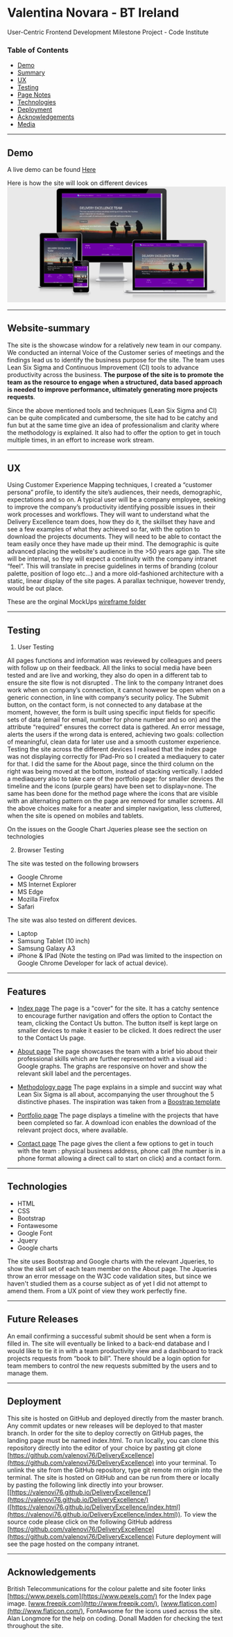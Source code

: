 



# Valentina Novara - BT Ireland

User-Centric Frontend Development Milestone Project - Code Institute

### Table of Contents

-   [Demo](https://github.com/valenovi76/DeliveryExcellence/blob/master/README.md#Demo)
-   [Summary](https://github.com/valenovi76/DeliveryExcellence/blob/master/README.md#Website-summary)
-   [UX](https://github.com/valenovi76/DeliveryExcellence/blob/master/README.md#UX)
-   [Testing](https://github.com/valenovi76/DeliveryExcellence/blob/master/README.md#Testing)
-   [Page Notes](https://github.com/valenovi76/DeliveryExcellence/blob/master/README.md#Page-Notes)
-   [Technologies](https://github.com/valenovi76/DeliveryExcellence/blob/master/README.md#Technologies)
-   [Deployment](https://github.com/valenovi76/DeliveryExcellence/blob/master/README.md#Deployment)
-   [Acknowledgements](https://github.com/valenovi76/DeliveryExcellence/blob/master/README.md#Acknowledgements)
-   [Media](https://github.com/valenovi76/DeliveryExcellence/blob/master/README.md#Media)

----------

## Demo

A live demo can be found [Here](https://valenovi76.github.io/DeliveryExcellence/index.html)

Here is how the site will look on different devices ![differnt devices view](https://raw.githubusercontent.com/valenovi76/DeliveryExcellence/master/assets/images/responsive_site.jpg) 

----------

## Website-summary

The site is the showcase window for a relatively new team in our company. We conducted an internal Voice of the Customer series of meetings and the findings lead us to identify the business purpose for the site. The team uses Lean Six Sigma and Continuous Improvement (CI) tools to advance productivity across the business. **The purpose of the site is to promote** **the team** **as the** **resource to engage** **when a structured, data based approach is needed to improve performance, ultimately generating more projects requests**.

Since the above mentioned tools and techniques (Lean Six Sigma and CI) can be quite complicated and cumbersome, the site had to be catchy and fun but at the same time give an idea of professionalism and clarity where the methodology is explained. It also had to offer the option to get in touch multiple times, in an effort to increase work stream.

----------

## UX

Using Customer Experience Mapping techniques, I created a “customer persona” profile, to identify the site’s audiences, their needs, demographic, expectations and so on. A typical user will be a company employee, seeking to improve the company’s productivity identifying possible issues in their work processes and workflows. They will want to understand what the Delivery Excellence team does, how they do it, the skillset they have and see  a few examples of what they achieved so far, with the option to download the projects documents. They will need to be able to contact the team easily once they have made up their mind. The demographic is quite advanced placing the website's audience in the >50 years age gap. The site will be internal, so they will expect a continuity with the company intranet “feel”. This will translate in precise guidelines in terms of branding (colour palette, position of logo etc…) and a more old-fashioned architecture with a static, linear display of the site pages. A parallax technique, however trendy, would be out place.

These are the orginal MockUps [wireframe folder](https://github.com/valenovi76/DeliveryExcellence/tree/master/assets/wireframes)

----------

## Testing

1.  User Testing

All pages functions and information was reviewed by colleagues and peers with follow up on their feedback. All the links to social media have been tested and are live and working, they also do open in a different tab to ensure the site flow is not disrupted . The link to the company Intranet does work when on company’s connection, it cannot however be open when on a generic connection, in line with company’s security policy. The Submit button, on the contact form, is not connected to any database at the moment, however, the form is built using specific input fields for specific sets of data (email for email, number for phone number and so on) and the attribute “required” ensures the correct data is gathered. An error message, alerts the users if the wrong data is entered, achieving two goals: collection of meaningful, clean data for later use and a smooth customer experience. Testing the site across the different devices I realised that the index page was not displaying correctly for IPad-Pro so I created a mediaquery to cater for that. I did the same for the About page, since the third column on the right was being moved at the bottom, instead of stacking vertically. I added a mediaquery also to take care of the portfolio page: for smaller devices the timeline and the icons (purple gears) have been set to display=none. The same has been done for the method page where the icons that are visible with an alternating pattern on the page are removed for smaller screens. All the above choices make for a neater and simpler navigation, less cluttered, when the site is opened on mobiles and tablets.

On the issues on the Google Chart Jqueries please see the section on technologies

2.  Browser Testing

The site was tested on the following browsers 

 - Google Chrome 
 - MS Internet Explorer 
 - MS Edge
 - Mozilla Firefox   
 - Safari

The site was also tested on different devices.

 - Laptop 
 - Samsung Tablet (10 inch)
 - Samsung Galaxy A3 
 - iPhone & IPad (Note the testing on IPad was limited to the inspection on Google Chrome Developer for lack of actual device).

----------

## Features

 - [Index page](https://valenovi76.github.io/DeliveryExcellence/index.html)
The page is a "cover" for the site. It has a catchy sentence to encourage further navigation and offers the option to Contact the team, clicking the Contact Us button. The button itself is kept large on smaller devices to make it easier to be clicked. It does redirect the user to the Contact Us page.

 - [About page](https://valenovi76.github.io/DeliveryExcellence/team.html) 
The page showcases the team with a brief bio about their professional skills which are further represented with a visual aid : Google graphs. The graphs are responsive on hover and show the relevant skill label and the percentages.

 - [Methodology page](https://valenovi76.github.io/DeliveryExcellence/method.html)
 The page explains in a simple and succint way what Lean Six Sigma is all about, accompanying the user throughout the 5 distinctive phases. The inspiration was taken from a [Boostrap template](https://themes.getbootstrap.com/product/sparrow-simple-seamless-alive/)

 - [Portfolio page](https://valenovi76.github.io/DeliveryExcellence/portfolio.html)
The page displays a timeline with the projects that have been completed so far. A download icon enables the download of the relevant project docs, where available.

 - [Contact page](https://valenovi76.github.io/DeliveryExcellence/contact.html)
The page gives the client a few options to get in touch with the team : physical business address, phone call (the number is in a phone format allowing a direct call to start on click) and a contact form.

----------

## Technologies

 - HTML
 - CSS
 - Bootstrap
 - Fontawesome
 - Google Font
 -  Jquery 
 - Google charts


The site uses Bootstrap and Google charts with the relevant Jqueries, to show the skill set of each team member on the About page. The Jqueries throw an error message on the W3C code validation sites, but since we haven't studied them as a course subject as of yet I did not attempt to amend them. From a UX point of view they work perfectly fine.

----------

## Future Releases

An email confirming a successful submit should be sent when a form is filled in. The site will eventually be linked to a back-end database and I would like to tie it in with a team productivity view and a dashboard to track projects requests from “book to bill”. There should be a login option for team members to control the new requests submitted by the users and to manage them.

----------

## Deployment

This site is hosted on GitHub and deployed directly from the master branch. Any commit updates or new releases will be deployed to that master branch. In order for the site to deploy correctly on GitHub pages, the landing page must be named index.html. To run locally, you can clone this repository directly into the editor of your choice by pasting git clone [https://github.com/valenovi76/DeliveryExcellence](https://github.com/valenovi76/DeliveryExcellence) into your terminal. To unlink the site from the GitHub repository, type git remote rm origin into the terminal. The site is hosted on GitHub and can be run from there or locally by pasting the following link directly into your browser.[[https://valenovi76.github.io/DeliveryExcellence/](https://valenovi76.github.io/DeliveryExcellence/)([https://valenovi76.github.io/DeliveryExcellence/index.html](https://valenovi76.github.io/DeliveryExcellence/index.html)). To view the source code please click on the following GitHub address [https://github.com/valenovi76/DeliveryExcellence](https://github.com/valenovi76/DeliveryExcellence) Future deployment will see the page hosted on the company intranet.

----------

## Acknowledgements

British Telecommunications for the colour palette and site footer links
 [https://www.pexels.com](https://www.pexels.com/) for the Index page image.
 [www.freepik.com](http://www.freepik.com/), [www.flaticon.com](http://www.flaticon.com/), FontAwsome for the icons used across the site.
 Alan Longmore for the help on coding.
 Donall Madden for checking the text throughout the site.
